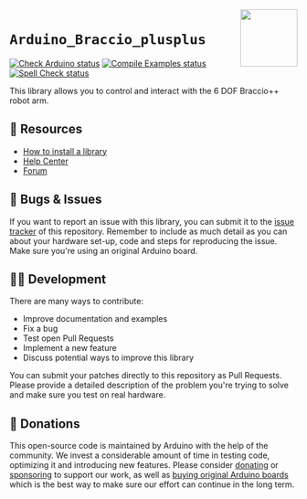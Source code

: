 <img src="https://content.arduino.cc/website/Arduino_logo_teal.svg" height="100" align="right" />

`Arduino_Braccio_plusplus`
==========================

[![Check Arduino status](https://github.com/arduino-libraries/Arduino_Braccio_plusplus/actions/workflows/check-arduino.yml/badge.svg)](https://github.com/arduino-libraries/Arduino_Braccio_plusplus/actions/workflows/check-arduino.yml)
[![Compile Examples status](https://github.com/arduino-libraries/Arduino_Braccio_plusplus/actions/workflows/compile-examples.yml/badge.svg)](https://github.com/arduino-libraries/Arduino_Braccio_plusplus/actions/workflows/compile-examples.yml)
[![Spell Check status](https://github.com/arduino-libraries/Arduino_Braccio_plusplus/actions/workflows/spell-check.yml/badge.svg)](https://github.com/arduino-libraries/Arduino_Braccio_plusplus/actions/workflows/spell-check.yml)

This library allows you to control and interact with the 6 DOF Braccio++ robot arm.

## :mag_right: Resources

* [How to install a library](https://www.arduino.cc/en/guide/libraries)
* [Help Center](https://support.arduino.cc/)
* [Forum](https://forum.arduino.cc)

## :bug: Bugs & Issues

If you want to report an issue with this library, you can submit it to the [issue tracker](https://github.com/arduino-libraries/Arduino_Braccio_plusplus/issues) of this repository. Remember to include as much detail as you can about your hardware set-up, code and steps for reproducing the issue. Make sure you're using an original Arduino board.

## :technologist: Development

There are many ways to contribute:

* Improve documentation and examples
* Fix a bug
* Test open Pull Requests
* Implement a new feature
* Discuss potential ways to improve this library

You can submit your patches directly to this repository as Pull Requests. Please provide a detailed description of the problem you're trying to solve and make sure you test on real hardware.

## :yellow_heart: Donations

This open-source code is maintained by Arduino with the help of the community. We invest a considerable amount of time in testing code, optimizing it and introducing new features. Please consider [donating](https://www.arduino.cc/en/donate/) or [sponsoring](https://github.com/sponsors/arduino) to support our work, as well as [buying original Arduino boards](https://store.arduino.cc/) which is the best way to make sure our effort can continue in the long term.

